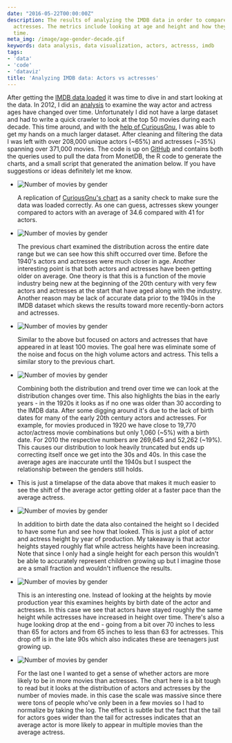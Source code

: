 ```yaml
---
date: "2016-05-22T00:00:00Z"
description: The results of analyzing the IMDB data in order to compare actors and
  actresses. The metrics include looking at age and height and how they change over
  time.
meta_img: /image/age-gender-decade.gif
keywords: data analysis, data visualization, actors, actresss, imdb
tags:
- 'data'
- 'code'
- 'dataviz'
title: 'Analyzing IMDB data: Actors vs actresses'
---
```


After getting the [IMDB data loaded](http://dangoldin.com/2016/05/21/analyzing-imdb-data-step-1-cleaning-and-qa/) it was time to dive in and start looking at the data. In 2012, I did an [analysis](http://dangoldin.com/2012/05/23/trend-of-actor-vs-actress-age-differences/) to examine the way actor and actress ages have changed over time. Unfortunately I did not have a large dataset and had to write a quick crawler to look at the top 50 movies during each decade. This time around, and with the [help of CuriousGnu](https://www.curiousgnu.com/imdb-age-distribution), I was able to get my hands on a much larger dataset. After cleaning and filtering the data I was left with over 208,000 unique actors (~65%) and actresses (~35%) spanning over 371,000 movies. The code is up on [GitHub](https://github.com/dangoldin/imdb) and contains both the queries used to pull the data from MonetDB, the R code to generate the charts, and a small script that generated the animation below. If you have suggestions or ideas definitely let me know.

<ul class="thumbnails">
  <li class="span8">
    <div class="thumbnail">
      <img src="/image/gender-num-movies.png" alt="Number of movies by gender" data-width="800" data-height="800" data-layout="responsive" />
      <p>A replication of <a href="https://www.curiousgnu.com/imdb-age-distribution">CuriousGnu's chart</a> as a sanity check to make sure the data was loaded correctly. As one can guess, actresses skew younger compared to actors with an average of 34.6 compared with 41 for actors.</p>
    </div>
  </li>

  <li class="span8">
    <div class="thumbnail">
      <img src="/image/gender-num-movies.png" alt="Number of movies by gender" data-width="800" data-height="800" data-layout="responsive" />
      <p>The previous chart examined the distribution across the entire date range but we can see how this shift occurred over time. Before the 1940's actors and actresses were much closer in age. Another interesting point is that both actors and actresses have been getting older on average. One theory is that this is a function of the movie industry being new at the beginning of the 20th century with very few actors and actresses at the start that have aged along with the industry. Another reason may be lack of accurate data prior to the 1940s in the IMDB dataset which skews the results toward more recently-born actors and actresses.</p>
    </div>
  </li>

  <li class="span8">
    <div class="thumbnail">
      <img src="/image/gender-num-movies.png" alt="Number of movies by gender" data-width="800" data-height="800" data-layout="responsive" />
      <p>Similar to the above but focused on actors and actresses that have appeared in at least 100 movies. The goal here was eliminate some of the noise and focus on the high volume actors and actress. This tells a similar story to the previous chart.</p>
    </div>
  </li>

  <li class="span8">
    <div class="thumbnail">
      <img src="/image/gender-num-movies.png" alt="Number of movies by gender" data-width="800" data-height="800" data-layout="responsive" />
      <p>Combining both the distribution and trend over time we can look at the distribution changes over time. This also highlights the bias in the early years - in the 1920s it looks as if no one was older than 30 according to the IMDB data. After some digging around it's due to the lack of birth dates for many of the early 20th century actors and actresses. For example, for movies produced in 1920 we have close to 19,770 actor/actress movie combinations but only 1,060 (~5%) with a birth date. For 2010 the respective numbers are 269,645 and 52,262 (~19%). This causes our distribution to look heavily truncated but ends up correcting itself once we get into the 30s and 40s. In this case the average ages are inaccurate until the 1940s but I suspect the relationship between the genders still holds.</p>
    </div>
  </li>

  <li class="span8">
    <div class="thumbnail">
      <amp-video controls="controls" alt="Age vs gender distribution by decade" width="800" height="800" layout="responsive" controls>
        <source src="{{ IMG_PATH }}age-gender-decade.mp4" type="video/mp4">
      </amp-video>
      <p>This is just a timelapse of the data above that makes it much easier to see the shift of the average actor getting older at a faster pace than the average actress.</p>
    </div>
  </li>

  <li class="span8">
    <div class="thumbnail">
      <img src="/image/gender-num-movies.png" alt="Number of movies by gender" data-width="800" data-height="800" data-layout="responsive" />
      <p>In addition to birth date the data also contained the height so I decided to have some fun and see how that looked. This is just a plot of actor and actress height by year of production. My takeaway is that actor heights stayed roughly flat while actress heights have been increasing. Note that since I only had a single height for each person this wouldn't be able to accurately represent children growing up but I imagine those are a small fraction and wouldn't influence the results.</p>
    </div>
  </li>

  <li class="span8">
    <div class="thumbnail">
      <img src="/image/gender-num-movies.png" alt="Number of movies by gender" data-width="800" data-height="800" data-layout="responsive" />
      <p>This is an interesting one. Instead of looking at the heights by movie production year this examines heights by birth date of the actor and actresses. In this case we see that actors have stayed roughly the same height while actresses have increased in height over time. There's also a huge looking drop at the end - going from a bit over 70 inches to less than 65 for actors and from 65 inches to less than 63 for actresses. This drop off is in the late 90s which also indicates these are teenagers just growing up.</p>
    </div>
  </li>

  <li class="span8">
    <div class="thumbnail">
      <img src="/image/gender-num-movies.png" alt="Number of movies by gender" data-width="800" data-height="800" data-layout="responsive" />
      <p>For the last one I wanted to get a sense of whether actors are more likely to be in more movies than actresses. The chart here is a bit tough to read but it looks at the distribution of actors and actresses by the number of movies made. in this case the scale was massive since there were tons of people who've only been in a few movies so I had to normalize by taking the log. The effect is subtle but the fact that the tail for actors goes wider than the tail for actresses indicates that an average actor is more likely to appear in multiple movies than the average actress.</p>
    </div>
  </li>
</ul>
